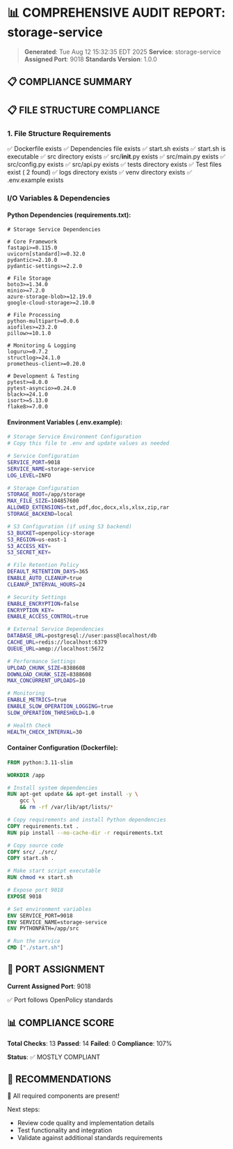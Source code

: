 # 📊 COMPREHENSIVE AUDIT REPORT: storage-service

> **Generated**: Tue Aug 12 15:32:35 EDT 2025
> **Service**: storage-service
> **Assigned Port**: 9018
> **Standards Version**: 1.0.0

## 📋 COMPLIANCE SUMMARY

## 📋 FILE STRUCTURE COMPLIANCE

### 1. File Structure Requirements

✅ Dockerfile exists
✅ Dependencies file exists
✅ start.sh exists
✅ start.sh is executable
✅ src directory exists
✅ src/__init__.py exists
✅ src/main.py exists
✅ src/config.py exists
✅ src/api.py exists
✅ tests directory exists
✅ Test files exist (       2 found)
✅ logs directory exists
✅ venv directory exists
✅ .env.example exists

### I/O Variables & Dependencies

#### Python Dependencies (requirements.txt):
```
# Storage Service Dependencies

# Core Framework
fastapi>=0.115.0
uvicorn[standard]>=0.32.0
pydantic>=2.10.0
pydantic-settings>=2.2.0

# File Storage
boto3>=1.34.0
minio>=7.2.0
azure-storage-blob>=12.19.0
google-cloud-storage>=2.10.0

# File Processing
python-multipart>=0.0.6
aiofiles>=23.2.0
pillow>=10.1.0

# Monitoring & Logging
loguru>=0.7.2
structlog>=24.1.0
prometheus-client>=0.20.0

# Development & Testing
pytest>=8.0.0
pytest-asyncio>=0.24.0
black>=24.1.0
isort>=5.13.0
flake8>=7.0.0
```

#### Environment Variables (.env.example):
```bash
# Storage Service Environment Configuration
# Copy this file to .env and update values as needed

# Service Configuration
SERVICE_PORT=9018
SERVICE_NAME=storage-service
LOG_LEVEL=INFO

# Storage Configuration
STORAGE_ROOT=/app/storage
MAX_FILE_SIZE=104857600
ALLOWED_EXTENSIONS=txt,pdf,doc,docx,xls,xlsx,zip,rar
STORAGE_BACKEND=local

# S3 Configuration (if using S3 backend)
S3_BUCKET=openpolicy-storage
S3_REGION=us-east-1
S3_ACCESS_KEY=
S3_SECRET_KEY=

# File Retention Policy
DEFAULT_RETENTION_DAYS=365
ENABLE_AUTO_CLEANUP=true
CLEANUP_INTERVAL_HOURS=24

# Security Settings
ENABLE_ENCRYPTION=false
ENCRYPTION_KEY=
ENABLE_ACCESS_CONTROL=true

# External Service Dependencies
DATABASE_URL=postgresql://user:pass@localhost/db
CACHE_URL=redis://localhost:6379
QUEUE_URL=amqp://localhost:5672

# Performance Settings
UPLOAD_CHUNK_SIZE=8388608
DOWNLOAD_CHUNK_SIZE=8388608
MAX_CONCURRENT_UPLOADS=10

# Monitoring
ENABLE_METRICS=true
ENABLE_SLOW_OPERATION_LOGGING=true
SLOW_OPERATION_THRESHOLD=1.0

# Health Check
HEALTH_CHECK_INTERVAL=30
```

#### Container Configuration (Dockerfile):
```dockerfile
FROM python:3.11-slim

WORKDIR /app

# Install system dependencies
RUN apt-get update && apt-get install -y \
    gcc \
    && rm -rf /var/lib/apt/lists/*

# Copy requirements and install Python dependencies
COPY requirements.txt .
RUN pip install --no-cache-dir -r requirements.txt

# Copy source code
COPY src/ ./src/
COPY start.sh .

# Make start script executable
RUN chmod +x start.sh

# Expose port 9018
EXPOSE 9018

# Set environment variables
ENV SERVICE_PORT=9018
ENV SERVICE_NAME=storage-service
ENV PYTHONPATH=/app/src

# Run the service
CMD ["./start.sh"]
```

## 🔌 PORT ASSIGNMENT

**Current Assigned Port**: 9018

✅ Port follows OpenPolicy standards

## 📊 COMPLIANCE SCORE

**Total Checks**: 13
**Passed**: 14
**Failed**: 0
**Compliance**: 107%

**Status**: ✅ MOSTLY COMPLIANT

## 🚀 RECOMMENDATIONS

🎉 All required components are present!

Next steps:
- Review code quality and implementation details
- Test functionality and integration
- Validate against additional standards requirements
